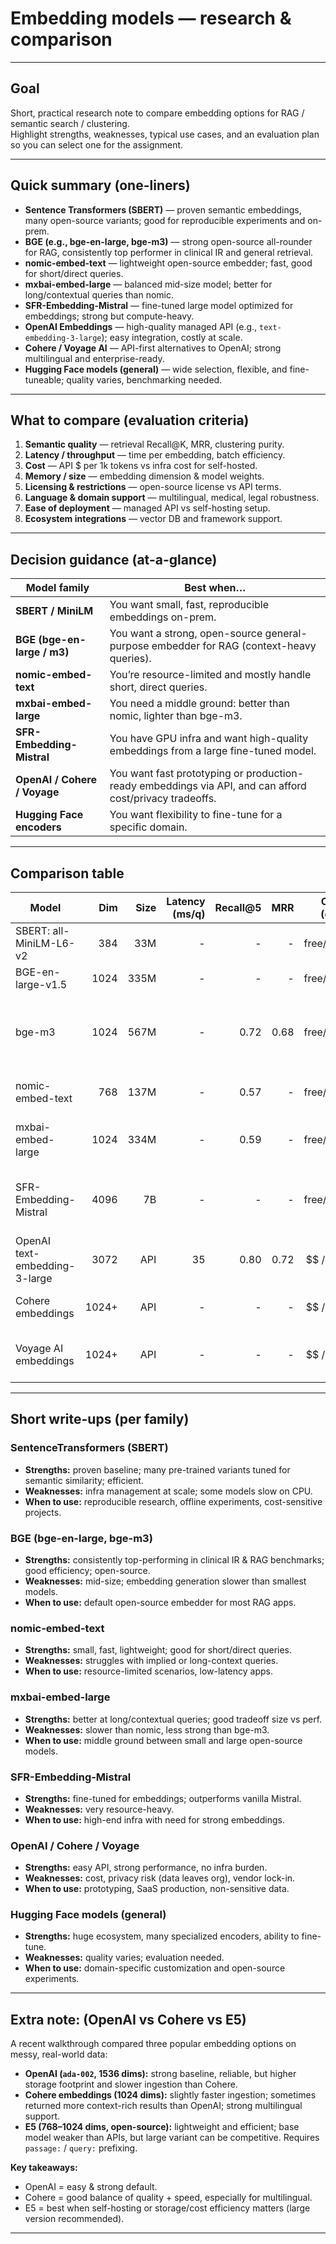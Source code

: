# Embedding models — research & comparison

---

## Goal

Short, practical research note to compare embedding options for RAG / semantic search / clustering.  
Highlight strengths, weaknesses, typical use cases, and an evaluation plan so you can select one for the assignment.

---

## Quick summary (one-liners)

- **Sentence Transformers (SBERT)** — proven semantic embeddings, many open-source variants; good for reproducible experiments and on-prem.  
- **BGE (e.g., bge-en-large, bge-m3)** — strong open-source all-rounder for RAG, consistently top performer in clinical IR and general retrieval.  
- **nomic-embed-text** — lightweight open-source embedder; fast, good for short/direct queries.  
- **mxbai-embed-large** — balanced mid-size model; better for long/contextual queries than nomic.  
- **SFR-Embedding-Mistral** — fine-tuned large model optimized for embeddings; strong but compute-heavy.  
- **OpenAI Embeddings** — high-quality managed API (e.g., `text-embedding-3-large`); easy integration, costly at scale.  
- **Cohere / Voyage AI** — API-first alternatives to OpenAI; strong multilingual and enterprise-ready.  
- **Hugging Face models (general)** — wide selection, flexible, and fine-tuneable; quality varies, benchmarking needed.  

---

## What to compare (evaluation criteria)

1. **Semantic quality** — retrieval Recall@K, MRR, clustering purity.  
2. **Latency / throughput** — time per embedding, batch efficiency.  
3. **Cost** — API $ per 1k tokens vs infra cost for self-hosted.  
4. **Memory / size** — embedding dimension & model weights.  
5. **Licensing & restrictions** — open-source license vs API terms.  
6. **Language & domain support** — multilingual, medical, legal robustness.  
7. **Ease of deployment** — managed API vs self-hosting setup.  
8. **Ecosystem integrations** — vector DB and framework support.  

---

## Decision guidance (at-a-glance)

| Model family                | Best when… |
|-----------------------------|------------|
| **SBERT / MiniLM**          | You want small, fast, reproducible embeddings on-prem. |
| **BGE (bge-en-large / m3)** | You want a strong, open-source general-purpose embedder for RAG (context-heavy queries). |
| **nomic-embed-text**        | You’re resource-limited and mostly handle short, direct queries. |
| **mxbai-embed-large**       | You need a middle ground: better than nomic, lighter than bge-m3. |
| **SFR-Embedding-Mistral**   | You have GPU infra and want high-quality embeddings from a large fine-tuned model. |
| **OpenAI / Cohere / Voyage**| You want fast prototyping or production-ready embeddings via API, and can afford cost/privacy tradeoffs. |
| **Hugging Face encoders**   | You want flexibility to fine-tune for a specific domain. |

---

## Comparison table 

| Model                        | Dim  | Size  | Latency (ms/q) | Recall@5 |   MRR | Cost (est) | License  | Notes |
|-------------------------------|-----:|------:|---------------:|---------:|------:|-----------:|---------:|-------|
| SBERT: all-MiniLM-L6-v2       |  384 |  33M  |               - |       -  |    -  | free/self  | MIT      | Fast, compact baseline |
| BGE-en-large-v1.5             | 1024 | 335M  |               - |       -  |    -  | free/self  | Apache-2 | Strong general IR model |
| bge-m3                        | 1024 | 567M  |               - |    0.72 | 0.68  | free/self  | Apache-2 | Top open-source performer; excels at long/contextual Qs |
| nomic-embed-text              |  768 | 137M  |               - |    0.57 |    -  | free/self  | Apache-2 | Lightweight; strong on short queries |
| mxbai-embed-large             | 1024 | 334M  |               - |    0.59 |    -  | free/self  | Apache-2 | Balanced; good for contextual queries |
| SFR-Embedding-Mistral         | 4096 |   7B  |               - |       -  |    -  | free/self  | Apache-2 | Fine-tuned large model; strong but resource-heavy |
| OpenAI text-embedding-3-large | 3072 | API   |              35 |    0.80 | 0.72 | $$ / API   | API-only | High-quality, easy to integrate |
| Cohere embeddings             | 1024+| API   |               - |       -  |    -  | $$ / API   | API-only | Multilingual, enterprise support |
| Voyage AI embeddings          | 1024+| API   |               - |       -  |    -  | $$ / API   | API-only | Optimized for RAG, competitive with OpenAI |



---

## Short write-ups (per family)

### SentenceTransformers (SBERT)
- **Strengths:** proven baseline; many pre-trained variants tuned for semantic similarity; efficient.  
- **Weaknesses:** infra management at scale; some models slow on CPU.  
- **When to use:** reproducible research, offline experiments, cost-sensitive projects.  

### BGE (bge-en-large, bge-m3)
- **Strengths:** consistently top-performing in clinical IR & RAG benchmarks; good efficiency; open-source.  
- **Weaknesses:** mid-size; embedding generation slower than smallest models.  
- **When to use:** default open-source embedder for most RAG apps.  

### nomic-embed-text
- **Strengths:** small, fast, lightweight; good for short/direct queries.  
- **Weaknesses:** struggles with implied or long-context queries.  
- **When to use:** resource-limited scenarios, low-latency apps.  

### mxbai-embed-large
- **Strengths:** better at long/contextual queries; good tradeoff size vs perf.  
- **Weaknesses:** slower than nomic, less strong than bge-m3.  
- **When to use:** middle ground between small and large open-source models.  

### SFR-Embedding-Mistral
- **Strengths:** fine-tuned for embeddings; outperforms vanilla Mistral.  
- **Weaknesses:** very resource-heavy.  
- **When to use:** high-end infra with need for strong embeddings.  

### OpenAI / Cohere / Voyage
- **Strengths:** easy API, strong performance, no infra burden.  
- **Weaknesses:** cost, privacy risk (data leaves org), vendor lock-in.  
- **When to use:** prototyping, SaaS production, non-sensitive data.  

### Hugging Face models (general)
- **Strengths:** huge ecosystem, many specialized encoders, ability to fine-tune.  
- **Weaknesses:** quality varies; evaluation needed.  
- **When to use:** domain-specific customization and open-source experiments.  

---

## Extra note: (OpenAI vs Cohere vs E5)

A recent walkthrough compared three popular embedding options on messy, real-world data:

- **OpenAI (`ada-002`, 1536 dims):** strong baseline, reliable, but higher storage footprint and slower ingestion than Cohere.  
- **Cohere embeddings (1024 dims):** slightly faster ingestion; sometimes returned more context-rich results than OpenAI; strong multilingual support.  
- **E5 (768–1024 dims, open-source):** lightweight and efficient; base model weaker than APIs, but large variant can be competitive. Requires `passage:` / `query:` prefixing.

**Key takeaways:**  
- OpenAI = easy & strong default.  
- Cohere = good balance of quality + speed, especially for multilingual.  
- E5 = best when self-hosting or storage/cost efficiency matters (large version recommended).  

---



